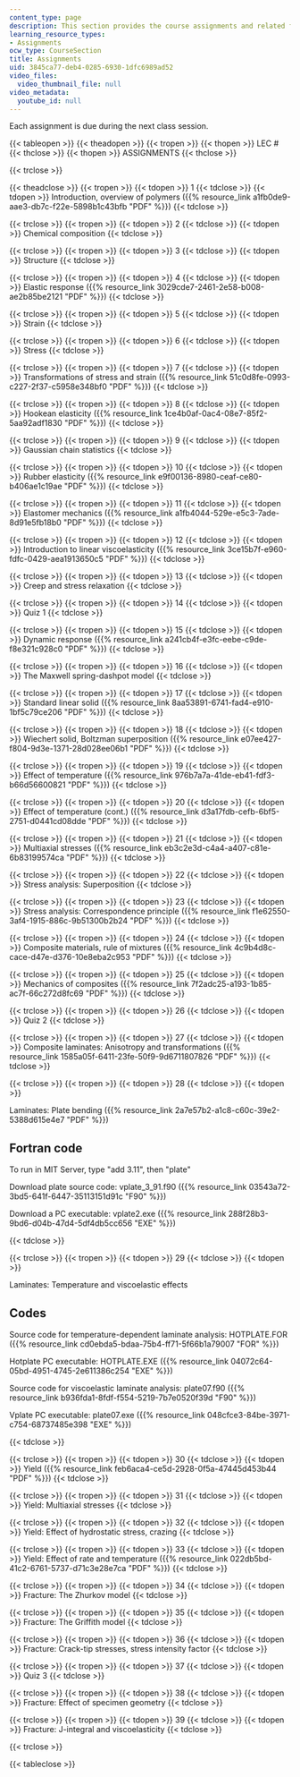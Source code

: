 ```yaml
---
content_type: page
description: This section provides the course assignments and related files.
learning_resource_types:
- Assignments
ocw_type: CourseSection
title: Assignments
uid: 3845ca77-deb4-0285-6930-1dfc6989ad52
video_files:
  video_thumbnail_file: null
video_metadata:
  youtube_id: null
---
```


Each assignment is due during the next class session.

{{< tableopen >}}
{{< theadopen >}}
{{< tropen >}}
{{< thopen >}}
LEC #
{{< thclose >}}
{{< thopen >}}
ASSIGNMENTS
{{< thclose >}}

{{< trclose >}}

{{< theadclose >}}
{{< tropen >}}
{{< tdopen >}}
1
{{< tdclose >}}
{{< tdopen >}}
Introduction, overview of polymers ({{% resource_link a1fb0de9-aae3-db7c-f22e-5898b1c43bfb "PDF" %}})
{{< tdclose >}}

{{< trclose >}}
{{< tropen >}}
{{< tdopen >}}
2
{{< tdclose >}}
{{< tdopen >}}
Chemical composition
{{< tdclose >}}

{{< trclose >}}
{{< tropen >}}
{{< tdopen >}}
3
{{< tdclose >}}
{{< tdopen >}}
Structure
{{< tdclose >}}

{{< trclose >}}
{{< tropen >}}
{{< tdopen >}}
4
{{< tdclose >}}
{{< tdopen >}}
Elastic response ({{% resource_link 3029cde7-2461-2e58-b008-ae2b85be2121 "PDF" %}})
{{< tdclose >}}

{{< trclose >}}
{{< tropen >}}
{{< tdopen >}}
5
{{< tdclose >}}
{{< tdopen >}}
Strain
{{< tdclose >}}

{{< trclose >}}
{{< tropen >}}
{{< tdopen >}}
6
{{< tdclose >}}
{{< tdopen >}}
Stress
{{< tdclose >}}

{{< trclose >}}
{{< tropen >}}
{{< tdopen >}}
7
{{< tdclose >}}
{{< tdopen >}}
Transformations of stress and strain ({{% resource_link 51c0d8fe-0993-c227-2f37-c5958e348bf0 "PDF" %}})
{{< tdclose >}}

{{< trclose >}}
{{< tropen >}}
{{< tdopen >}}
8
{{< tdclose >}}
{{< tdopen >}}
Hookean elasticity ({{% resource_link 1ce4b0af-0ac4-08e7-85f2-5aa92adf1830 "PDF" %}})
{{< tdclose >}}

{{< trclose >}}
{{< tropen >}}
{{< tdopen >}}
9
{{< tdclose >}}
{{< tdopen >}}
Gaussian chain statistics
{{< tdclose >}}

{{< trclose >}}
{{< tropen >}}
{{< tdopen >}}
10
{{< tdclose >}}
{{< tdopen >}}
Rubber elasticity ({{% resource_link e9f00136-8980-ceaf-ce80-b406ae1c19ae "PDF" %}})
{{< tdclose >}}

{{< trclose >}}
{{< tropen >}}
{{< tdopen >}}
11
{{< tdclose >}}
{{< tdopen >}}
Elastomer mechanics ({{% resource_link a1fb4044-529e-e5c3-7ade-8d91e5fb18b0 "PDF" %}})
{{< tdclose >}}

{{< trclose >}}
{{< tropen >}}
{{< tdopen >}}
12
{{< tdclose >}}
{{< tdopen >}}
Introduction to linear viscoelasticity ({{% resource_link 3ce15b7f-e960-fdfc-0429-aea1913650c5 "PDF" %}})
{{< tdclose >}}

{{< trclose >}}
{{< tropen >}}
{{< tdopen >}}
13
{{< tdclose >}}
{{< tdopen >}}
Creep and stress relaxation
{{< tdclose >}}

{{< trclose >}}
{{< tropen >}}
{{< tdopen >}}
14
{{< tdclose >}}
{{< tdopen >}}
Quiz 1
{{< tdclose >}}

{{< trclose >}}
{{< tropen >}}
{{< tdopen >}}
15
{{< tdclose >}}
{{< tdopen >}}
Dynamic response ({{% resource_link a241cb4f-e3fc-eebe-c9de-f8e321c928c0 "PDF" %}})
{{< tdclose >}}

{{< trclose >}}
{{< tropen >}}
{{< tdopen >}}
16
{{< tdclose >}}
{{< tdopen >}}
The Maxwell spring-dashpot model
{{< tdclose >}}

{{< trclose >}}
{{< tropen >}}
{{< tdopen >}}
17
{{< tdclose >}}
{{< tdopen >}}
Standard linear solid ({{% resource_link 8aa53891-6741-fad4-e910-1bf5c79ce206 "PDF" %}})
{{< tdclose >}}

{{< trclose >}}
{{< tropen >}}
{{< tdopen >}}
18
{{< tdclose >}}
{{< tdopen >}}
Wiechert solid, Boltzman superposition ({{% resource_link e07ee427-f804-9d3e-1371-28d028ee06b1 "PDF" %}})
{{< tdclose >}}

{{< trclose >}}
{{< tropen >}}
{{< tdopen >}}
19
{{< tdclose >}}
{{< tdopen >}}
Effect of temperature ({{% resource_link 976b7a7a-41de-eb41-fdf3-b66d56600821 "PDF" %}})
{{< tdclose >}}

{{< trclose >}}
{{< tropen >}}
{{< tdopen >}}
20
{{< tdclose >}}
{{< tdopen >}}
Effect of temperature (cont.) ({{% resource_link d3a17fdb-cefb-6bf5-2751-d0441cd08dde "PDF" %}})
{{< tdclose >}}

{{< trclose >}}
{{< tropen >}}
{{< tdopen >}}
21
{{< tdclose >}}
{{< tdopen >}}
Multiaxial stresses ({{% resource_link eb3c2e3d-c4a4-a407-c81e-6b83199574ca "PDF" %}})
{{< tdclose >}}

{{< trclose >}}
{{< tropen >}}
{{< tdopen >}}
22
{{< tdclose >}}
{{< tdopen >}}
Stress analysis: Superposition
{{< tdclose >}}

{{< trclose >}}
{{< tropen >}}
{{< tdopen >}}
23
{{< tdclose >}}
{{< tdopen >}}
Stress analysis: Correspondence principle ({{% resource_link f1e62550-3af4-1915-886c-9b51300b2b24 "PDF" %}})
{{< tdclose >}}

{{< trclose >}}
{{< tropen >}}
{{< tdopen >}}
24
{{< tdclose >}}
{{< tdopen >}}
Composite materials, rule of mixtures ({{% resource_link 4c9b4d8c-cace-d47e-d376-10e8eba2c953 "PDF" %}})
{{< tdclose >}}

{{< trclose >}}
{{< tropen >}}
{{< tdopen >}}
25
{{< tdclose >}}
{{< tdopen >}}
Mechanics of composites ({{% resource_link 7f2adc25-a193-1b85-ac7f-66c272d8fc69 "PDF" %}})
{{< tdclose >}}

{{< trclose >}}
{{< tropen >}}
{{< tdopen >}}
26
{{< tdclose >}}
{{< tdopen >}}
Quiz 2
{{< tdclose >}}

{{< trclose >}}
{{< tropen >}}
{{< tdopen >}}
27
{{< tdclose >}}
{{< tdopen >}}
Composite laminates: Anisotropy and transformations ({{% resource_link 1585a05f-6411-23fe-50f9-9d6711807826 "PDF" %}})
{{< tdclose >}}

{{< trclose >}}
{{< tropen >}}
{{< tdopen >}}
28
{{< tdclose >}}
{{< tdopen >}}


Laminates: Plate bending ({{% resource_link 2a7e57b2-a1c8-c60c-39e2-5388d615e4e7 "PDF" %}})

Fortran code
------------

To run in MIT Server, type "add 3.11", then "plate"

Download plate source code: vplate\_3\_91.f90 ({{% resource_link 03543a72-3bd5-641f-6447-35113151d91c "F90" %}})

Download a PC executable: vplate2.exe ({{% resource_link 288f28b3-9bd6-d04b-47d4-5df4db5cc656 "EXE" %}})


{{< tdclose >}}

{{< trclose >}}
{{< tropen >}}
{{< tdopen >}}
29
{{< tdclose >}}
{{< tdopen >}}


Laminates: Temperature and viscoelastic effects

Codes
-----

Source code for temperature-dependent laminate analysis: HOTPLATE.FOR ({{% resource_link cd0ebda5-bdaa-75b4-ff71-5f66b1a79007 "FOR" %}})

Hotplate PC executable: HOTPLATE.EXE ({{% resource_link 04072c64-05bd-4951-4745-2e611386c254 "EXE" %}})

Source code for viscoelastic laminate analysis: plate07.f90 ({{% resource_link b936fda1-8fdf-f554-5219-7b7e0520f39d "F90" %}})

Vplate PC executable: plate07.exe ({{% resource_link 048cfce3-84be-3971-c754-68737485e398 "EXE" %}})


{{< tdclose >}}

{{< trclose >}}
{{< tropen >}}
{{< tdopen >}}
30
{{< tdclose >}}
{{< tdopen >}}
Yield ({{% resource_link feb6aca4-ce5d-2928-0f5a-47445d453b44 "PDF" %}})
{{< tdclose >}}

{{< trclose >}}
{{< tropen >}}
{{< tdopen >}}
31
{{< tdclose >}}
{{< tdopen >}}
Yield: Multiaxial stresses
{{< tdclose >}}

{{< trclose >}}
{{< tropen >}}
{{< tdopen >}}
32
{{< tdclose >}}
{{< tdopen >}}
Yield: Effect of hydrostatic stress, crazing
{{< tdclose >}}

{{< trclose >}}
{{< tropen >}}
{{< tdopen >}}
33
{{< tdclose >}}
{{< tdopen >}}
Yield: Effect of rate and temperature ({{% resource_link 022db5bd-41c2-6761-5737-d71c3e28e7ca "PDF" %}})
{{< tdclose >}}

{{< trclose >}}
{{< tropen >}}
{{< tdopen >}}
34
{{< tdclose >}}
{{< tdopen >}}
Fracture: The Zhurkov model
{{< tdclose >}}

{{< trclose >}}
{{< tropen >}}
{{< tdopen >}}
35
{{< tdclose >}}
{{< tdopen >}}
Fracture: The Griffith model
{{< tdclose >}}

{{< trclose >}}
{{< tropen >}}
{{< tdopen >}}
36
{{< tdclose >}}
{{< tdopen >}}
Fracture: Crack-tip stresses, stress intensity factor
{{< tdclose >}}

{{< trclose >}}
{{< tropen >}}
{{< tdopen >}}
37
{{< tdclose >}}
{{< tdopen >}}
Quiz 3
{{< tdclose >}}

{{< trclose >}}
{{< tropen >}}
{{< tdopen >}}
38
{{< tdclose >}}
{{< tdopen >}}
Fracture: Effect of specimen geometry
{{< tdclose >}}

{{< trclose >}}
{{< tropen >}}
{{< tdopen >}}
39
{{< tdclose >}}
{{< tdopen >}}
Fracture: J-integral and viscoelasticity
{{< tdclose >}}

{{< trclose >}}

{{< tableclose >}}